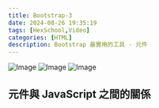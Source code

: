 ```yaml
---
title: Bootstrap-3
date: 2024-08-26 19:35:19
tags: [HexSchool,Video]
categories: [HTML]
description: Bootstrap 最實用的工具 - 元件
---
```


![Image](https://i.imgur.com/QG9NIp7.png)
![Image](https://i.imgur.com/mzR6Brf.png)
![Image](https://i.imgur.com/ePddGf3.png)

## 元件與 JavaScript 之間的關係